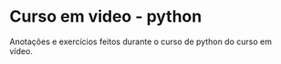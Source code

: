 # Curso em video - python
 Anotações e exercícios feitos durante o curso de python do curso em vídeo.
